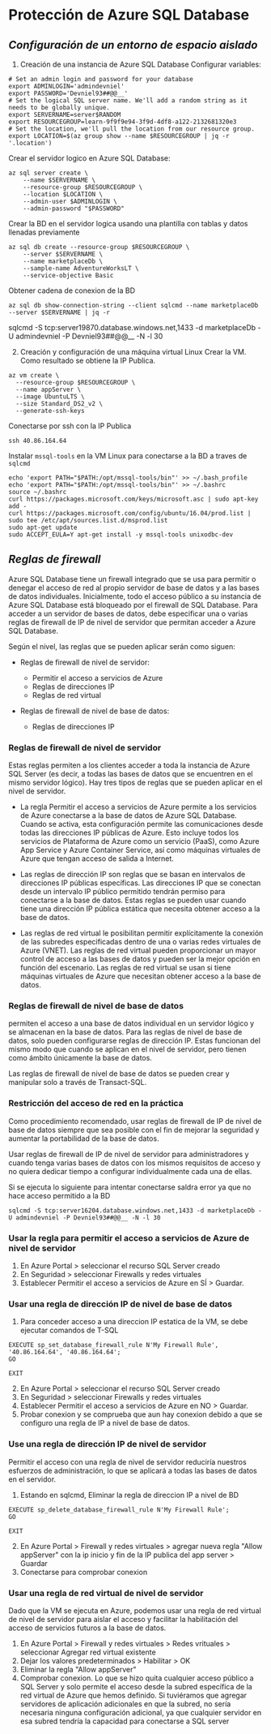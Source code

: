 # Protección de Azure SQL Database

## _Configuración de un entorno de espacio aislado_

1. Creación de una instancia de Azure SQL Database
Configurar variables:
```
# Set an admin login and password for your database
export ADMINLOGIN='admindevniel'
export PASSWORD='Devniel93##@@__'
# Set the logical SQL server name. We'll add a random string as it needs to be globally unique.
export SERVERNAME=server$RANDOM
export RESOURCEGROUP=learn-9f9f9e94-3f9d-4df8-a122-2132681320e3
# Set the location, we'll pull the location from our resource group.
export LOCATION=$(az group show --name $RESOURCEGROUP | jq -r '.location')
```

Crear el servidor logico en Azure SQL Database:
```
az sql server create \
    --name $SERVERNAME \
    --resource-group $RESOURCEGROUP \
    --location $LOCATION \
    --admin-user $ADMINLOGIN \
    --admin-password "$PASSWORD"
```
Crear la BD en el servidor logica usando una plantilla con tablas y datos llenadas previamente
```
az sql db create --resource-group $RESOURCEGROUP \
    --server $SERVERNAME \
    --name marketplaceDb \
    --sample-name AdventureWorksLT \
    --service-objective Basic
```

Obtener cadena de conexion de la BD
```
az sql db show-connection-string --client sqlcmd --name marketplaceDb --server $SERVERNAME | jq -r
```
sqlcmd -S tcp:server19870.database.windows.net,1433 -d marketplaceDb -U admindevniel -P Devniel93##@@__ -N -l 30

2. Creación y configuración de una máquina virtual Linux
Crear la VM. Como resultado se obtiene la IP Publica.
```
az vm create \
  --resource-group $RESOURCEGROUP \
  --name appServer \
  --image UbuntuLTS \
  --size Standard_DS2_v2 \
  --generate-ssh-keys
```

Conectarse por ssh con la IP Publica
```
ssh 40.86.164.64
```

Instalar `mssql-tools` en la VM Linux para conectarse a la BD a traves de `sqlcmd`
```
echo 'export PATH="$PATH:/opt/mssql-tools/bin"' >> ~/.bash_profile
echo 'export PATH="$PATH:/opt/mssql-tools/bin"' >> ~/.bashrc
source ~/.bashrc
curl https://packages.microsoft.com/keys/microsoft.asc | sudo apt-key add -
curl https://packages.microsoft.com/config/ubuntu/16.04/prod.list | sudo tee /etc/apt/sources.list.d/msprod.list
sudo apt-get update
sudo ACCEPT_EULA=Y apt-get install -y mssql-tools unixodbc-dev
```

## _Reglas de firewall_
Azure SQL Database tiene un firewall integrado que se usa para permitir o denegar el acceso de red al propio servidor de base de datos y a las bases de datos individuales. Inicialmente, todo el acceso público a su instancia de Azure SQL Database está bloqueado por el firewall de SQL Database. Para acceder a un servidor de bases de datos, debe especificar una o varias reglas de firewall de IP de nivel de servidor que permitan acceder a Azure SQL Database. 

Según el nivel, las reglas que se pueden aplicar serán como siguen:

- Reglas de firewall de nivel de servidor:
    - Permitir el acceso a servicios de Azure
    - Reglas de direcciones IP
    - Reglas de red virtual

- Reglas de firewall de nivel de base de datos:
    - Reglas de direcciones IP

### Reglas de firewall de nivel de servidor
Estas reglas permiten a los clientes acceder a toda la instancia de Azure SQL Server (es decir, a todas las bases de datos que se encuentren en el mismo servidor lógico). Hay tres tipos de reglas que se pueden aplicar en el nivel de servidor.

- La regla Permitir el acceso a servicios de Azure permite a los servicios de Azure conectarse a la base de datos de Azure SQL Database. Cuando se activa, esta configuración permite las comunicaciones desde todas las direcciones IP públicas de Azure. Esto incluye todos los servicios de Plataforma de Azure como un servicio (PaaS), como Azure App Service y Azure Container Service, así como máquinas virtuales de Azure que tengan acceso de salida a Internet.

- Las reglas de dirección IP son reglas que se basan en intervalos de direcciones IP públicas específicas. Las direcciones IP que se conectan desde un intervalo IP público permitido tendrán permiso para conectarse a la base de datos. Estas reglas se pueden usar cuando tiene una dirección IP pública estática que necesita obtener acceso a la base de datos.

- Las reglas de red virtual le posibilitan permitir explícitamente la conexión de las subredes especificadas dentro de una o varias redes virtuales de Azure (VNET). Las reglas de red virtual pueden proporcionar un mayor control de acceso a las bases de datos y pueden ser la mejor opción en función del escenario. Las reglas de red virtual se usan si tiene máquinas virtuales de Azure que necesitan obtener acceso a la base de datos.

### Reglas de firewall de nivel de base de datos
permiten el acceso a una base de datos individual en un servidor lógico y se almacenan en la base de datos. Para las reglas de nivel de base de datos, solo pueden configurarse reglas de dirección IP. Estas funcionan del mismo modo que cuando se aplican en el nivel de servidor, pero tienen como ámbito únicamente la base de datos.

Las reglas de firewall de nivel de base de datos se pueden crear y manipular solo a través de Transact-SQL.

### Restricción del acceso de red en la práctica
Como procedimiento recomendado, usar reglas de firewall de IP de nivel de base de datos siempre que sea posible con el fin de mejorar la seguridad y aumentar la portabilidad de la base de datos.

Usar reglas de firewall de IP de nivel de servidor para administradores y cuando tenga varias bases de datos con los mismos requisitos de acceso y no quiera dedicar tiempo a configurar individualmente cada una de ellas.

Si se ejecuta lo siguiente para intentar conectarse saldra error ya que no hace acceso permitido a la BD
```
sqlcmd -S tcp:server16204.database.windows.net,1433 -d marketplaceDb -U admindevniel -P Devniel93##@@__ -N -l 30
```

### Usar la regla para permitir el acceso a servicios de Azure de nivel de servidor
1. En Azure Portal > seleccionar el recurso SQL Server creado
2. En Seguridad > seleccionar Firewalls y redes virtuales
3. Establecer Permitir el acceso a servicios de Azure en SÍ > Guardar.

### Usar una regla de dirección IP de nivel de base de datos
1. Para conceder acceso a una direccion IP estatica de la VM, se debe ejecutar comandos de T-SQL
```
EXECUTE sp_set_database_firewall_rule N'My Firewall Rule', '40.86.164.64', '40.86.164.64';
GO

EXIT
```
2. En Azure Portal > seleccionar el recurso SQL Server creado
3. En Seguridad > seleccionar Firewalls y redes virtuales
4. Establecer Permitir el acceso a servicios de Azure en NO > Guardar.
5. Probar conexion y se comprueba que aun hay conexion debido a que se configuro una regla de IP a nivel de base de datos.

### Use una regla de dirección IP de nivel de servidor
Permitir el acceso con una regla de nivel de servidor reduciría nuestros esfuerzos de administración, lo que se aplicará a todas las bases de datos en el servidor.
1. Estando en sqlcmd, Eliminar la regla de direccion IP a nivel de BD
```
EXECUTE sp_delete_database_firewall_rule N'My Firewall Rule';
GO

EXIT
```
2. En Azure Portal > Firewall y redes virtuales > agregar nueva regla "Allow appServer" con la ip inicio y fin de la IP publica del app server > Guardar
3. Conectarse para comprobar conexion

### Usar una regla de red virtual de nivel de servidor
Dado que la VM se ejecuta en Azure, podemos usar una regla de red virtual de nivel de servidor para aislar el acceso y facilitar la habilitación del acceso de servicios futuros a la base de datos.

1. En Azure Portal > Firewall y redes virtuales > Redes vrituales > seleccionar Agregar red virtual existente
2. Dejar los valores predeterminados > Habilitar > OK
3. Eliminar la regla "Allow appServer" 
4. Comprobar conexion. Lo que se hizo quita cualquier acceso público a SQL Server y solo permite el acceso desde la subred específica de la red virtual de Azure que hemos definido. Si tuviéramos que agregar servidores de aplicación adicionales en que la subred, no sería necesaria ninguna configuración adicional, ya que cualquier servidor en esa subred tendría la capacidad para conectarse a SQL server